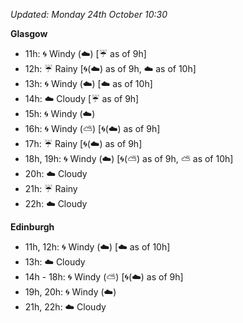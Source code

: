 *Updated: Monday 24th October 10:30*

**Glasgow**

* 11h: :cyclone: Windy (:cloud:) [:umbrella: as of 9h]
* 12h: :umbrella: Rainy [:cyclone:(:cloud:) as of 9h, :cloud: as of 10h]
* 13h: :cyclone: Windy (:cloud:) [:cloud: as of 10h]
* 14h: :cloud: Cloudy [:umbrella: as of 9h]
* 15h: :cyclone: Windy (:cloud:)
* 16h: :cyclone: Windy (:partly_sunny:) [:cyclone:(:cloud:) as of 9h]
* 17h: :umbrella: Rainy [:cyclone:(:cloud:) as of 9h]
* 18h, 19h: :cyclone: Windy (:cloud:) [:cyclone:(:partly_sunny:) as of 9h, :partly_sunny: as of 10h]
* 20h: :cloud: Cloudy
* 21h: :umbrella: Rainy
* 22h: :cloud: Cloudy

**Edinburgh**

* 11h, 12h: :cyclone: Windy (:cloud:) [:cloud: as of 10h]
* 13h: :cloud: Cloudy
* 14h - 18h: :cyclone: Windy (:partly_sunny:) [:cyclone:(:cloud:) as of 9h]
* 19h, 20h: :cyclone: Windy (:cloud:)
* 21h, 22h: :cloud: Cloudy
